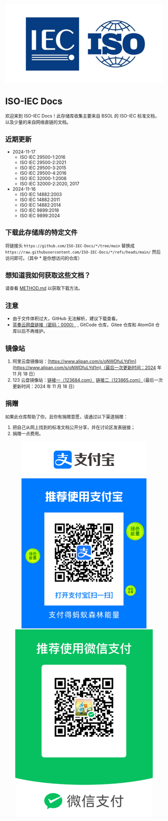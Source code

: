 ![](https://raw.githubusercontent.com/ISO-IEC-Docs/StaticResource/refs/heads/main/icon.jpg)

# ISO-IEC Docs

欢迎来到 ISO-IEC Docs！此存储库收集主要来自 BSOL 的 ISO-IEC 标准文档，以及少量的来自网络直链的文档。

## 近期更新

- 2024-11-17
  - ISO IEC 29500-1:2016
  - ISO IEC 29500-2:2021
  - ISO IEC 29500-3:2015
  - ISO IEC 29500-4:2016
  - ISO IEC 32000-1:2008
  - ISO IEC 32000-2:2020, 2017
- 2024-11-16
  - ISO IEC 14882:2003
  - ISO IEC 14882:2011
  - ISO IEC 14882:2014
  - ISO IEC 9899:2018
  - ISO IEC 9899:2024

## 下载此存储库的特定文件

将链接头 `https://github.com/ISO-IEC-Docs/*/tree/main` 替换成 `https://raw.githubusercontent.com/ISO-IEC-Docs/*/refs/heads/main/` 然后访问即可。（其中 * 是你想访问的仓库）

## 想知道我如何获取这些文档？

请查看 [METHOD.md](https://github.com/ISO-IEC-Docs/.github/blob/main/profile/METHOD.md) 以获取下载方法。

## 注意

- 由于文件体积过大，GitHub 无法解析，建议下载查看。
- [蓝奏云网盘链接（密码：0000）](https://610402220623.lanzouq.com/b00tay8n1c) , GitCode 仓库，Gitee 仓库和 AtomGit 仓库以后不再维护。

## 镜像站
1. 阿里云盘镜像站：[https://www.alipan.com/s/oNWDfuLYd1m](https://www.alipan.com/s/oNWDfuLYd1m)（最后一次更新时间：2024 年 11 月 18 日）
2. 123 云盘镜像站：[链接一（123684.com）](https://www.123684.com/s/kPxoTd-Y6nxH)  [链接二（123865.com）](https://www.123865.com/s/kPxoTd-Y6nxH)（最后一次更新时间：2024 年 11 月 18 日）

## 捐赠

如果此仓库帮助了你，且你有捐赠意愿，请通过以下渠道捐赠：

1. 把自己从网上找到的标准文档公开分享，并在讨论区发表链接；
2. 捐赠一点费用。

<p align = "center">    
<img  src="https://raw.githubusercontent.com/ISO-IEC-Docs/StaticResource/refs/heads/main/alipay.jpg" height="600" />
<img  src="https://raw.githubusercontent.com/ISO-IEC-Docs/StaticResource/refs/heads/main/wepay.png" height="600" />
</p>


